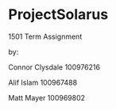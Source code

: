 # ProjectSolarus
1501 Term Assignment

by:
  
  Connor Clysdale 100976216
  
  Alif Islam      100967488
  
  Matt Mayer      100969802
